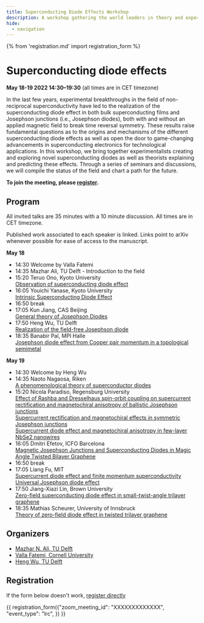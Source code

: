 ```yaml
---
title: Superconducting Diode Effects Workshop
description: A workshop gathering the world leaders in theory and experiments of superconducting diodes to discuss the status of the field and chart a path for the future. 
hide:
  - navigation
---
```

{% from 'registration.md' import registration_form %}
# Superconducting diode effects
**<time data-format="MMMM D YYYY H:mm" datetime="2022-05-17T14:30:00+00:00">May 18-19 2022 14:30</time>–<time data-format="H:mm" datetime="2022-03-31T19:30:00+00:00">19:30</time>** (all times are in <span id="timezone">CET</span> timezone)

In the last few years, experimental breakthroughs in the field of non-reciprocal superconductivity have led to the realization of the superconducting diode effect in both bulk superconducting films and Josephson junctions (i.e., Josephson diodes), both with and without an applied magnetic field to break time reversal symmetry. These results raise fundamental questions as to the origins and mechanisms of the different superconducting diode effects as well as open the door to game-changing advancements in superconducting electronics for technological applications. In this workshop, we bring together experimentalists creating and exploring novel superconducting diodes as well as theorists explaining and predicting these effects. Through a series of seminars and discussions, we will compile the status of the field and chart a path for the future. 

<!-- ![](media/filename.png){ width=80% } -->

**To join the meeting, please [register](#registration).**

## Program

All invited talks are 35 minutes with a 10 minute discussion. All times are in <span id="timezone">CET</span> timezone.

Published work associated to each speaker is linked. Links point to arXiv whenever possible for ease of access to the manuscript.

**<time data-format="MMMM D" datetime="2022-05-18T14:00:00+00:00">May 18</time>**

- <time data-format="H:mm" datetime="2022-05-18T14:30:00+00:00">14:30</time> Welcome by Valla Fatemi
- <time data-format="H:mm" datetime="2022-05-18T14:35:00+00:00">14:35</time> Mazhar Ali, TU Delft - Introduction to the field
- <time data-format="H:mm" datetime="2022-05-18T15:20:00+00:00">15:20</time> Teruo Ono, Kyoto University <br/>
  [Observation of superconducting diode effect](https://www.nature.com/articles/s41586-020-2590-4)
- <time data-format="H:mm" datetime="2022-05-18T16:05:00+00:00">16:05</time> Youichi Yanase, Kyoto University <br/>
  [Intrinsic Superconducting Diode Effect](https://arxiv.org/abs/2106.03326)
- <time data-format="H:mm" datetime="2022-05-18T16:50:00+00:00">16:50</time> break
- <time data-format="H:mm" datetime="2022-05-18T17:05:00+00:00">17:05</time> Kun Jiang, CAS Beijing <br/>
  [General theory of Josephson Diodes](https://arxiv.org/abs/2112.08901v2)
- <time data-format="H:mm" datetime="2022-05-18T17:50:00+00:00">17:50</time> Heng Wu, TU Delft <br/>
  [Realization of the field-free Josephson diode](https://arxiv.org/abs/2103.15809)
- <time data-format="H:mm" datetime="2022-05-18T18:35:00+00:00">18:35</time> Banabir Pal, MPI Halle <br/>
  [Josephson diode effect from Cooper pair momentum in a topological semimetal](https://arxiv.org/abs/2112.11285)


**<time data-format="MMMM D" datetime="2022-05-19T14:00:00+00:00">May 19</time>**

- <time data-format="H:mm" datetime="2022-05-19T14:30:00+00:00">14:30</time> Welcome by Heng Wu
- <time data-format="H:mm" datetime="2022-05-19T14:35:00+00:00">14:35</time> Naoto Nagaosa, Riken <br/>
  [A phenomenological theory of superconductor diodes](https://arxiv.org/abs/2106.03575v4)
- <time data-format="H:mm" datetime="2022-05-19T15:20:00+00:00">15:20</time> Nicola Paradiso, Regensburg University <br/>
  [Effect of Rashba and Dresselhaus spin-orbit coupling on supercurrent rectification and magnetochiral anisotropy of ballistic Josephson junctions](https://arxiv.org/abs/2111.13983)<br/>
  [Supercurrent rectification and magnetochiral effects in symmetric Josephson junctions](https://www.nature.com/articles/s41565%E2%80%90021%E2%80%9001009%E2%80%909)<br/>
  [Supercurrent diode effect and magnetochiral anisotropy in few-layer NbSe2 nanowires](https://arxiv.org/abs/2110.15752)
- <time data-format="H:mm" datetime="2022-05-19T16:05:00+00:00">16:05</time> Dmitri Efetov, ICFO Barcelona <br/>
  [Magnetic Josephson Junctions and Superconducting Diodes in Magic Angle Twisted Bilayer Graphene](https://arxiv.org/abs/2110.01067)
- <time data-format="H:mm" datetime="2022-05-19T16:50:00+00:00">16:50</time> break
- <time data-format="H:mm" datetime="2022-05-19T17:05:00+00:00">17:05</time> Liang Fu, MIT <br/>
  [Supercurrent diode effect and finite momentum superconductivity](https://arxiv.org/abs/2106.01909v3)<br/>
  [Universal Josephson diode effect](https://arxiv.org/abs/2201.00831)
- <time data-format="H:mm" datetime="2022-05-19T17:50:00+00:00">17:50</time> Jiang-Xiazi Lin, Brown University <br/>
  [Zero-field superconducting diode effect in small-twist-angle trilayer graphene](https://arxiv.org/abs/2112.07841v2)
- <time data-format="H:mm" datetime="2022-05-19T18:35:00+00:00">18:35</time> Mathias Scheurer, University of Innsbruck <br/>
  [Theory of zero-field diode effect in twisted trilayer graphene](https://arxiv.org/abs/2112.09115v1)

## Organizers

* [Mazhar N. Ali, TU Delft](https://www.linkedin.com/in/profmaz/)
* [Valla Fatemi, Cornell University](https://fatemilab.aep.cornell.edu/)
* [Heng Wu, TU Delft](https://scholar.google.com/citations?user=muXxPsYAAAAJ&hl=en)


<!-- If you have any questions, you may reach us via your_email@virtualscienceforum.org -->

## Registration

If the form below doesn't work, [register directly](https://virtualscienceforum-org.zoom.us/meeting/register/XXXXXXXXXXXXXXXXX)

{{ registration_form({"zoom_meeting_id": "XXXXXXXXXXXXX", "event_type": "lrc", }) }}
